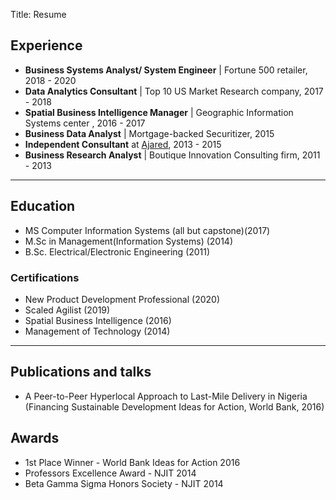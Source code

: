 Title: Resume

## Experience

- **Business Systems Analyst/ System Engineer** | Fortune 500 retailer, 2018 - 2020
- **Data Analytics Consultant** | Top 10 US Market Research company, 2017 - 2018
- **Spatial Business Intelligence Manager** | Geographic Information Systems center , 2016 - 2017 
- **Business Data Analyst** | Mortgage-backed Securitizer, 2015
- **Independent Consultant** at [Ajared](www.ajarged.ng), 2013 - 2015
- **Business Research Analyst** | Boutique Innovation Consulting firm, 2011 - 2013

---
## Education

- MS Computer Information Systems (all but capstone)(2017)
- M.Sc in Management(Information Systems) (2014)
- B.Sc. Electrical/Electronic Engineering (2011)

### Certifications

- New Product Development Professional (2020)
- Scaled Agilist (2019)
- Spatial Business Intelligence (2016)
- Management of Technology (2014)

---
## Publications and talks
- A Peer-to-Peer Hyperlocal Approach to Last-Mile Delivery in Nigeria (Financing Sustainable Development Ideas for Action, World Bank, 2016)

## Awards
- 1st Place Winner - World Bank Ideas for Action 2016
- Professors Excellence Award - NJIT 2014
- Beta Gamma Sigma Honors Society - NJIT 2014